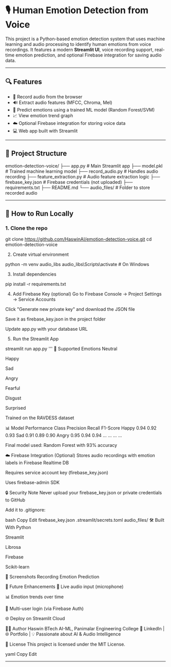 # 🎙️ Human Emotion Detection from Voice

This project is a Python-based emotion detection system that uses machine learning and audio processing to identify human emotions from voice recordings. It features a modern **Streamlit UI**, voice recording support, real-time emotion prediction, and optional Firebase integration for saving audio data.

---

## 🔍 Features

- 🎤 Record audio from the browser
- 🔊 Extract audio features (MFCC, Chroma, Mel)
- 🧠 Predict emotions using a trained ML model (Random Forest/SVM)
- 📈 View emotion trend graph
- ☁️ Optional Firebase integration for storing voice data
- 💻 Web app built with Streamlit

---

## 📂 Project Structure

emotion-detection-voice/
├── app.py # Main Streamlit app
├── model.pkl # Trained machine learning model
├── record_audio.py # Handles audio recording
├── feature_extraction.py # Audio feature extraction logic
├── firebase_key.json # Firebase credentials (not uploaded)
├── requirements.txt
├── README.md
└── audio_files/ # Folder to store recorded audio



---

## 🚀 How to Run Locally

### 1. Clone the repo


git clone https://github.com/HaswinAI/emotion-detection-voice.git
cd emotion-detection-voice

2. Create virtual environment

python -m venv audio_libs
audio_libs\Scripts\activate   # On Windows

3. Install dependencies

pip install -r requirements.txt

4. Add Firebase Key (optional)
Go to Firebase Console → Project Settings → Service Accounts

Click "Generate new private key" and download the JSON file

Save it as firebase_key.json in the project folder

Update app.py with your database URL

5. Run the Streamlit App

streamlit run app.py
'''
🧠 Supported Emotions
Neutral

Happy

Sad

Angry

Fearful

Disgust

Surprised

Trained on the RAVDESS dataset

📊 Model Performance
Class	Precision	Recall	F1-Score
Happy	0.94	0.92	0.93
Sad	0.91	0.89	0.90
Angry	0.95	0.94	0.94
...	...	...	...

Final model used: Random Forest with 93% accuracy

☁️ Firebase Integration (Optional)
Stores audio recordings with emotion labels in Firebase Realtime DB

Requires service account key (firebase_key.json)

Uses firebase-admin SDK

🔒 Security Note
Never upload your firebase_key.json or private credentials to GitHub

Add it to .gitignore:

bash
Copy
Edit
firebase_key.json
.streamlit/secrets.toml
audio_files/
🛠 Built With
Python

Streamlit

Librosa

Firebase

Scikit-learn

📸 Screenshots
Recording	Emotion Prediction

🤖 Future Enhancements
🎯 Live audio input (microphone)

📊 Emotion trends over time

📁 Multi-user login (via Firebase Auth)

🌐 Deploy on Streamlit Cloud

🧑‍💻 Author
Haswin
BTech AI-ML, Panimalar Engineering College
🔗 LinkedIn | 🌐 Portfolio | 💡 Passionate about AI & Audio Intelligence

📜 License
This project is licensed under the MIT License.

yaml
Copy
Edit

---
